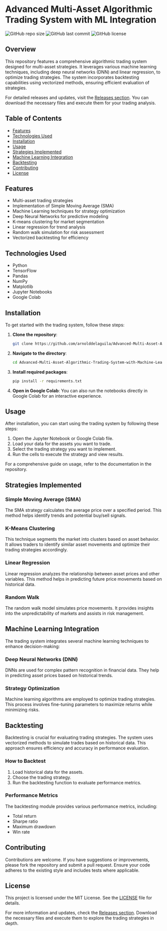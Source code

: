 # Advanced Multi-Asset Algorithmic Trading System with ML Integration

![GitHub repo size](https://img.shields.io/github/repo-size/arnolddelaguila/Advanced-Multi-Asset-Algorithmic-Trading-System-with-Machine-Learning-Integration)
![GitHub last commit](https://img.shields.io/github/last-commit/arnolddelaguila/Advanced-Multi-Asset-Algorithmic-Trading-System-with-Machine-Learning-Integration)
![GitHub license](https://img.shields.io/github/license/arnolddelaguila/Advanced-Multi-Asset-Algorithmic-Trading-System-with-Machine-Learning-Integration)

## Overview

This repository features a comprehensive algorithmic trading system designed for multi-asset strategies. It leverages various machine learning techniques, including deep neural networks (DNN) and linear regression, to optimize trading strategies. The system incorporates backtesting capabilities using vectorized methods, ensuring efficient evaluation of strategies.

For detailed releases and updates, visit the [Releases section](https://github.com/arnolddelaguila/Advanced-Multi-Asset-Algorithmic-Trading-System-with-Machine-Learning-Integration/releases). You can download the necessary files and execute them for your trading analysis.

## Table of Contents

- [Features](#features)
- [Technologies Used](#technologies-used)
- [Installation](#installation)
- [Usage](#usage)
- [Strategies Implemented](#strategies-implemented)
- [Machine Learning Integration](#machine-learning-integration)
- [Backtesting](#backtesting)
- [Contributing](#contributing)
- [License](#license)

## Features

- Multi-asset trading strategies
- Implementation of Simple Moving Average (SMA)
- Machine Learning techniques for strategy optimization
- Deep Neural Networks for predictive modeling
- K-means clustering for market segmentation
- Linear regression for trend analysis
- Random walk simulation for risk assessment
- Vectorized backtesting for efficiency

## Technologies Used

- Python
- TensorFlow
- Pandas
- NumPy
- Matplotlib
- Jupyter Notebooks
- Google Colab

## Installation

To get started with the trading system, follow these steps:

1. **Clone the repository**:
   ```bash
   git clone https://github.com/arnolddelaguila/Advanced-Multi-Asset-Algorithmic-Trading-System-with-Machine-Learning-Integration.git
   ```

2. **Navigate to the directory**:
   ```bash
   cd Advanced-Multi-Asset-Algorithmic-Trading-System-with-Machine-Learning-Integration
   ```

3. **Install required packages**:
   ```bash
   pip install -r requirements.txt
   ```

4. **Open in Google Colab**:
   You can also run the notebooks directly in Google Colab for an interactive experience.

## Usage

After installation, you can start using the trading system by following these steps:

1. Open the Jupyter Notebook or Google Colab file.
2. Load your data for the assets you want to trade.
3. Select the trading strategy you want to implement.
4. Run the cells to execute the strategy and view results.

For a comprehensive guide on usage, refer to the documentation in the repository.

## Strategies Implemented

### Simple Moving Average (SMA)

The SMA strategy calculates the average price over a specified period. This method helps identify trends and potential buy/sell signals.

### K-Means Clustering

This technique segments the market into clusters based on asset behavior. It allows traders to identify similar asset movements and optimize their trading strategies accordingly.

### Linear Regression

Linear regression analyzes the relationship between asset prices and other variables. This method helps in predicting future price movements based on historical data.

### Random Walk

The random walk model simulates price movements. It provides insights into the unpredictability of markets and assists in risk management.

## Machine Learning Integration

The trading system integrates several machine learning techniques to enhance decision-making:

### Deep Neural Networks (DNN)

DNNs are used for complex pattern recognition in financial data. They help in predicting asset prices based on historical trends.

### Strategy Optimization

Machine learning algorithms are employed to optimize trading strategies. This process involves fine-tuning parameters to maximize returns while minimizing risks.

## Backtesting

Backtesting is crucial for evaluating trading strategies. The system uses vectorized methods to simulate trades based on historical data. This approach ensures efficiency and accuracy in performance evaluation.

### How to Backtest

1. Load historical data for the assets.
2. Choose the trading strategy.
3. Run the backtesting function to evaluate performance metrics.

### Performance Metrics

The backtesting module provides various performance metrics, including:

- Total return
- Sharpe ratio
- Maximum drawdown
- Win rate

## Contributing

Contributions are welcome. If you have suggestions or improvements, please fork the repository and submit a pull request. Ensure your code adheres to the existing style and includes tests where applicable.

## License

This project is licensed under the MIT License. See the [LICENSE](LICENSE) file for details.

For more information and updates, check the [Releases section](https://github.com/arnolddelaguila/Advanced-Multi-Asset-Algorithmic-Trading-System-with-Machine-Learning-Integration/releases). Download the necessary files and execute them to explore the trading strategies in depth.